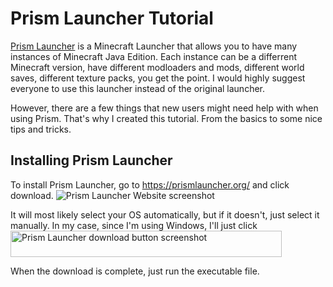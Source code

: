 # Prism Launcher Tutorial

[Prism Launcher](https://prismlauncher.org/) is a Minecraft Launcher that allows you to have many instances of Minecraft Java Edition. Each instance can be a differrent Minecraft version, have different modloaders and mods, different world saves, different texture packs, you get the point. I would highly suggest everyone to use this launcher instead of the original launcher.

However, there are a few things that new users might need help with when using Prism. That's why I created this tutorial. From the basics to some nice tips and tricks.

## Installing Prism Launcher

To install Prism Launcher, go to https://prismlauncher.org/ and click download.
![Prism Launcher Website screenshot](https://github.com/user-attachments/assets/2e32e55d-2843-4fde-8ae4-90d243e71d28)

It will most likely select your OS automatically, but if it doesn't, just select it manually.
In my case, since I'm using Windows, I'll just click <img src="https://github.com/user-attachments/assets/ad9d7062-4102-48c6-a9a6-b0fcd6541bf8" alt="Prism Launcher download button screenshot" width="434" height="42">

When the download is complete, just run the executable file.

